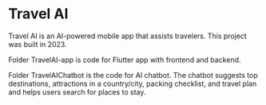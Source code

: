 # Travel AI

Travel AI is an AI-powered mobile app that assists travelers. This project was built in 2023.

Folder TravelAI-app is code for Flutter app with frontend and backend.

Folder TravelAIChatbot is the code for AI chatbot. The chatbot suggests top destinations, attractions in a country/city, packing checklist, and travel plan and helps users search for places to stay.
